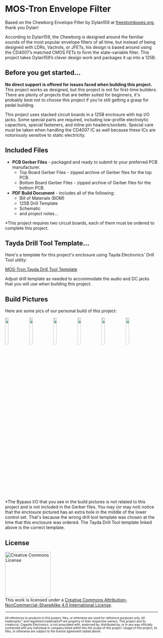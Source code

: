 # MOS-Tron Envelope Filter

Based on the Chewborg Envelope Filter by Dylan159 at <a href="https://www.freestompboxes.org/viewtopic.php?p=295935&sid=e7d8aaea46729323c06e2183b44c25a7#p295935">freestomboxes.org</a>, thank you Dylan!

According to Dylan159, the Chewborg is designed around the familiar sounds of the most popular envelope filters of all time, but instead of being designed with LDRs, Vactrols, or JFETs, his design is based around using the CD4007’s matched CMOS FETs to form the state-variable filter. This project takes Dylan159’s clever design work and packages it up into a 125B.

## Before you get started...

**No direct support is offered for issues faced when building this project.** This project works as designed, but this project is not for first-time builders. There are plenty of projects that are better suited for beginners, it's probably best not to choose this project if you're still getting a grasp for pedal building.

This project uses stacked circuit boards in a 125B enclosure with top I/O jacks. Some special parts are required, including low-profile electrolytic capacitors, special fasteners, and inline pin headers/sockets. Special care must be taken when handling the CD4007 IC as well because these ICs are notoriously sensitive to static electricity.

## Included Files
- **PCB Gerber Files** - packaged and ready to submit to your preferred PCB manufacturer.
  - Top Board Gerber Files - zipped archive of Gerber files for the top PCB.
  - Bottom Board Gerber Files - zipped archive of Gerber files for the bottom PCB.
- **PDF Build Document** - includes all of the following:
  - Bill of Materials (BOM)
  - 125B Drill Template
  - Schematic
  - and project notes...
 
*This project requires two circuit boards, each of them must be ordered to complete this project.

## Tayda Drill Tool Template...

Here's a template for this project's enclosure using Tayda Electronics' Drill Tool utility:

<a href="https://drill.taydakits.com/box-designs/new?public_key=cHRiVWQrdE1kSjhNWCtudks4U2daQT09Cg==">MOS-Tron Tayda Drill Tool Template</a>

Adjust drill template as needed to accommodate the audio and DC jacks that you will use when building this project.

## Build Pictures

Here are some pics of our personal build of this project:

<img src="https://github.com/user-attachments/assets/0a6aedcb-9801-4fee-b176-ecdb7c89d1e7" width="15%"></img>
<img src="https://github.com/user-attachments/assets/1b078ed7-06ee-4281-b898-4a407310dff8" width="15%"></img>
<img src="https://github.com/user-attachments/assets/4b0182d0-398f-4626-8513-2b50a21f6019" width="15%"></img>
<img src="https://github.com/user-attachments/assets/cc1f8630-428c-4157-bdb3-982ba34fce25" width="15%"></img>
<img src="https://github.com/user-attachments/assets/1784104e-7e7b-422c-9762-f85405191706" width="15%"></img>
<img src="https://github.com/user-attachments/assets/20b86745-f0fe-4ec6-bcdc-5d087b7a2024" width="15%"></img>

*The Bypass I/O that you see in the build pictures is not related to this project and is not included in the Gerber files. You may (or may not) notice that the enclosure pictured has an extra hole in the middle of the lower control set. That's because the wrong drill tool template was chosen at the time that this enclosure was ordered. The Tayda Drill Tool template linked above is the correct template.

## License
<a rel="license" href="http://creativecommons.org/licenses/by-nc-sa/4.0/"><img alt="Creative Commons License" style="border-width:0; width:150px; height:auto" src="https://mirrors.creativecommons.org/presskit/buttons/88x31/png/by-nc-sa.png" /></a>
<br />This work is licensed under a <a rel="license" href="http://creativecommons.org/licenses/by-nc-sa/4.0/">Creative Commons Attribution-NonCommercial-ShareAlike 4.0 International License</a>.

***
<sub><sup>All references to products in this project, files, or otherwise are used for reference purposes only. All trademarks™ and registered trademarks® are property of their respective owners. This project and its creator(s), Coppolo Electronics, is not associated with, endorsed by, distributed by, or in any way officially connected with any individual or company listed within this the scope of this project. Usage of this project, its files, or otherwise are subject to the license agreement stated above.</sup></sub>

